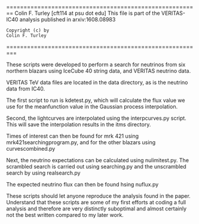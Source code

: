 ========================================================
	Colin F. Turley [cft114 at psu dot edu]
	This file is part of the VERITAS-IC40 analysis
	published in arxiv:1608.08983

	Copyright (c) by
	Colin F. Turley
=========================================================

These scripts were developed to perform a search for neutrinos
from six northern blazars using IceCube 40 string data, and
VERITAS neutrino data.

VERITAS TeV data files are located in the data directory, as is the
neutrino data from IC40.

The first script to run is kdetest.py, which will calculate the flux
value we use for the meanfunction value in the Gaussian process
interpolation.

Second, the lightcurves are interpolated using the interpcurves.py
script. This will save the interpolation results in the
itms directory.

Times of interest can then be found for mrk 421 using
mrk421searchingprogram.py, and for the other blazars using
curvescombined.py

Next, the neutrino expectations can be calculated using
nulimitest.py. The scrambled search is carried out using searching.py
and the unscrambled search by using realsearch.py

The expected neutrino flux can then be found hsing nuflux.py

These scripts should let anyone reproduce the analysis found in the
paper. Understand that these scripts are some of my first efforts at
coding a full analysis and therefore are very distinctly suboptimal
and almost certainly not the best written compared to my later work.